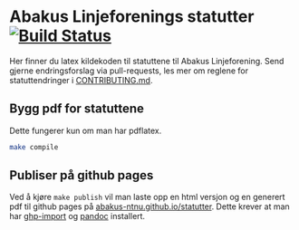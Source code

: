 # Abakus Linjeforenings statutter [![Build Status](https://ci.abakus.no/api/badges/abakus-ntnu/statutter/status.svg)](https://ci.abakus.no/abakus-ntnu/statutter)

Her finner du latex kildekoden til statuttene til Abakus Linjeforening.
Send gjerne endringsforslag via pull-requests, les mer om reglene for
statuttendringer i [CONTRIBUTING.md](CONTRIBUTING.md).

## Bygg pdf for statuttene

Dette fungerer kun om man har pdflatex.

```bash
make compile
```

## Publiser på github pages
Ved å kjøre `make publish` vil man laste opp en html versjon og
en generert pdf til github pages på
[abakus-ntnu.github.io/statutter](http://abakus-ntnu.github.io/statutter).
Dette krever at man har [ghp-import](https://github.com/davisp/ghp-import)
og [pandoc](http://johnmacfarlane.net/pandoc/) installert.
